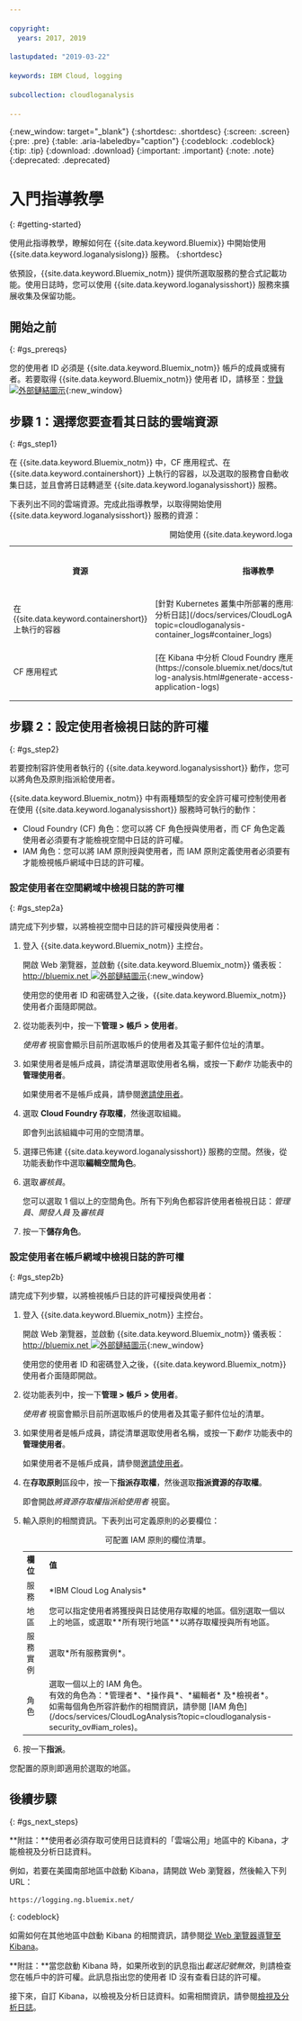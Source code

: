 ```yaml
---

copyright:
  years: 2017, 2019

lastupdated: "2019-03-22"

keywords: IBM Cloud, logging

subcollection: cloudloganalysis

---
```


{:new_window: target="_blank"}
{:shortdesc: .shortdesc}
{:screen: .screen}
{:pre: .pre}
{:table: .aria-labeledby="caption"}
{:codeblock: .codeblock}
{:tip: .tip}
{:download: .download}
{:important: .important}
{:note: .note}
{:deprecated: .deprecated}

# 入門指導教學
{: #getting-started}

使用此指導教學，瞭解如何在 {{site.data.keyword.Bluemix}} 中開始使用 {{site.data.keyword.loganalysislong}} 服務。
{:shortdesc}

依預設，{{site.data.keyword.Bluemix_notm}} 提供所選取服務的整合式記載功能。使用日誌時，您可以使用 {{site.data.keyword.loganalysisshort}} 服務來擴展收集及保留功能。

## 開始之前
{: #gs_prereqs}

您的使用者 ID 必須是 {{site.data.keyword.Bluemix_notm}} 帳戶的成員或擁有者。若要取得 {{site.data.keyword.Bluemix_notm}} 使用者 ID，請移至：[登錄 ![外部鏈結圖示](../../icons/launch-glyph.svg "外部鏈結圖示")](https://console.bluemix.net/registration/){:new_window}

## 步驟 1：選擇您要查看其日誌的雲端資源
{: #gs_step1}

在 {{site.data.keyword.Bluemix_notm}} 中，CF 應用程式、在 {{site.data.keyword.containershort}} 上執行的容器，以及選取的服務會自動收集日誌，並且會將日誌轉遞至 {{site.data.keyword.loganalysisshort}} 服務。

下表列出不同的雲端資源。完成此指導教學，以取得開始使用 {{site.data.keyword.loganalysisshort}} 服務的資源：

<table>
  <caption>開始使用 {{site.data.keyword.loganalysisshort}} 服務的指導教學</caption>
  <tr>
    <th>資源</th>
    <th>指導教學</th>
    <th>雲端環境</th>
    <th>情境</th>
  </tr>
  <tr>
    <td>在 {{site.data.keyword.containershort}} 上執行的容器</td>
    <td>[針對 Kubernetes 叢集中所部署的應用程式，在 Kibana 中分析日誌](/docs/services/CloudLogAnalysis/tutorials?topic=cloudloganalysis-container_logs#container_logs)</td>
    <td>公用</br>專用</td>
    <td>![Kubernetes 叢集中所部署容器的高階元件概觀](containers/images/containers_kube_logs.png "Kubernetes 叢集中所部署容器的高階元件概觀")</td>
  </tr>
  <tr>
    <td>CF 應用程式</td>
    <td>[在 Kibana 中分析 Cloud Foundry 應用程式的日誌](https://console.bluemix.net/docs/tutorials/application-log-analysis.html#generate-access-and-analyze-application-logs)</td>
    <td>公用</td>
    <td>![{{site.data.keyword.Bluemix_notm}} 中 CF 應用程式記載的高階視圖](cfapps/images/cfapps_logs.png "{{site.data.keyword.Bluemix_notm}} 中 CF 應用程式記載的高階視圖")</td>
  </tr>
</table>




## 步驟 2：設定使用者檢視日誌的許可權
{: #gs_step2}

若要控制容許使用者執行的 {{site.data.keyword.loganalysisshort}} 動作，您可以將角色及原則指派給使用者。 

{{site.data.keyword.Bluemix_notm}} 中有兩種類型的安全許可權可控制使用者在使用 {{site.data.keyword.loganalysisshort}} 服務時可執行的動作：

* Cloud Foundry (CF) 角色：您可以將 CF 角色授與使用者，而 CF 角色定義使用者必須要有才能檢視空間中日誌的許可權。
* IAM 角色：您可以將 IAM 原則授與使用者，而 IAM 原則定義使用者必須要有才能檢視帳戶網域中日誌的許可權。

### 設定使用者在空間網域中檢視日誌的許可權
{: #gs_step2a}

請完成下列步驟，以將檢視空間中日誌的許可權授與使用者：

1. 登入 {{site.data.keyword.Bluemix_notm}} 主控台。

    開啟 Web 瀏覽器，並啟動 {{site.data.keyword.Bluemix_notm}} 儀表板：[http://bluemix.net ![外部鏈結圖示](../../icons/launch-glyph.svg "外部鏈結圖示")](http://bluemix.net){:new_window}
	
	使用您的使用者 ID 和密碼登入之後，{{site.data.keyword.Bluemix_notm}} 使用者介面隨即開啟。

2. 從功能表列中，按一下**管理 > 帳戶 > 使用者**。 

    *使用者* 視窗會顯示目前所選取帳戶的使用者及其電子郵件位址的清單。
	
3. 如果使用者是帳戶成員，請從清單選取使用者名稱，或按一下*動作* 功能表中的**管理使用者**。

    如果使用者不是帳戶成員，請參閱[邀請使用者](/docs/iam?topic=iam-iamuserinv#iamuserinv)。

4. 選取 **Cloud Foundry 存取權**，然後選取組織。

    即會列出該組織中可用的空間清單。

5. 選擇已佈建 {{site.data.keyword.loganalysisshort}} 服務的空間。然後，從功能表動作中選取**編輯空間角色**。

6. 選取*審核員*。 

    您可以選取 1 個以上的空間角色。所有下列角色都容許使用者檢視日誌：*管理員*、*開發人員* 及*審核員*
	
7. 按一下**儲存角色**。



### 設定使用者在帳戶網域中檢視日誌的許可權
{: #gs_step2b}


請完成下列步驟，以將檢視帳戶日誌的許可權授與使用者：

1. 登入 {{site.data.keyword.Bluemix_notm}} 主控台。

    開啟 Web 瀏覽器，並啟動 {{site.data.keyword.Bluemix_notm}} 儀表板：[http://bluemix.net ![外部鏈結圖示](../../../icons/launch-glyph.svg "外部鏈結圖示")](http://bluemix.net){:new_window}
	
	使用您的使用者 ID 和密碼登入之後，{{site.data.keyword.Bluemix_notm}} 使用者介面隨即開啟。

2. 從功能表列中，按一下**管理 > 帳戶 > 使用者**。 

    *使用者* 視窗會顯示目前所選取帳戶的使用者及其電子郵件位址的清單。
	
3. 如果使用者是帳戶成員，請從清單選取使用者名稱，或按一下*動作* 功能表中的**管理使用者**。

    如果使用者不是帳戶成員，請參閱[邀請使用者](/docs/iam?topic=iam-iamuserinv#iamuserinv)。

4. 在**存取原則**區段中，按一下**指派存取權**，然後選取**指派資源的存取權**。

    即會開啟*將資源存取權指派給使用者* 視窗。

5. 輸入原則的相關資訊。下表列出可定義原則的必要欄位： 

    <table>
	  <caption>可配置 IAM 原則的欄位清單。</caption>
	  <tr>
	    <th>欄位</th>
		<th>值</th>
	  </tr>
	  <tr>
	    <td>服務</td>
		<td>*IBM Cloud Log Analysis*</td>
	  </tr>	  
	  <tr>
	    <td>地區</td>
		<td>您可以指定使用者將獲授與日誌使用存取權的地區。個別選取一個以上的地區，或選取**所有現行地區**以將存取權授與所有地區。</td>
	  </tr>
	  <tr>
	    <td>服務實例</td>
		<td>選取*所有服務實例*。</td>
	  </tr>
	  <tr>
	    <td>角色</td>
		<td>選取一個以上的 IAM 角色。<br>有效的角色為：*管理者*、*操作員*、*編輯者* 及*檢視者*。<br>如需每個角色所容許動作的相關資訊，請參閱 [IAM 角色](/docs/services/CloudLogAnalysis?topic=cloudloganalysis-security_ov#iam_roles)。</td>
	  </tr>
     </table>
	
6. 按一下**指派**。
	
您配置的原則即適用於選取的地區。 


## 後續步驟 
{: #gs_next_steps}

**附註：**使用者必須存取可使用日誌資料的「雲端公用」地區中的 Kibana，才能檢視及分析日誌資料。 

例如，若要在美國南部地區中啟動 Kibana，請開啟 Web 瀏覽器，然後輸入下列 URL：

```
https://logging.ng.bluemix.net/ 
```
{: codeblock}


如需如何在其他地區中啟動 Kibana 的相關資訊，請參閱[從 Web 瀏覽器導覽至 Kibana](/docs/services/CloudLogAnalysis/kibana?topic=cloudloganalysis-launch#launch_Kibana_from_browser)。

**附註：**當您啟動 Kibana 時，如果所收到的訊息指出*載送記號無效*，則請檢查您在帳戶中的許可權。此訊息指出您的使用者 ID 沒有查看日誌的許可權。

接下來，自訂 Kibana，以檢視及分析日誌資料。如需相關資訊，請參閱[檢視及分析日誌](/docs/services/CloudLogAnalysis/kibana?topic=cloudloganalysis-analyzing_logs_Kibana#analyzing_logs_Kibana)。
    










